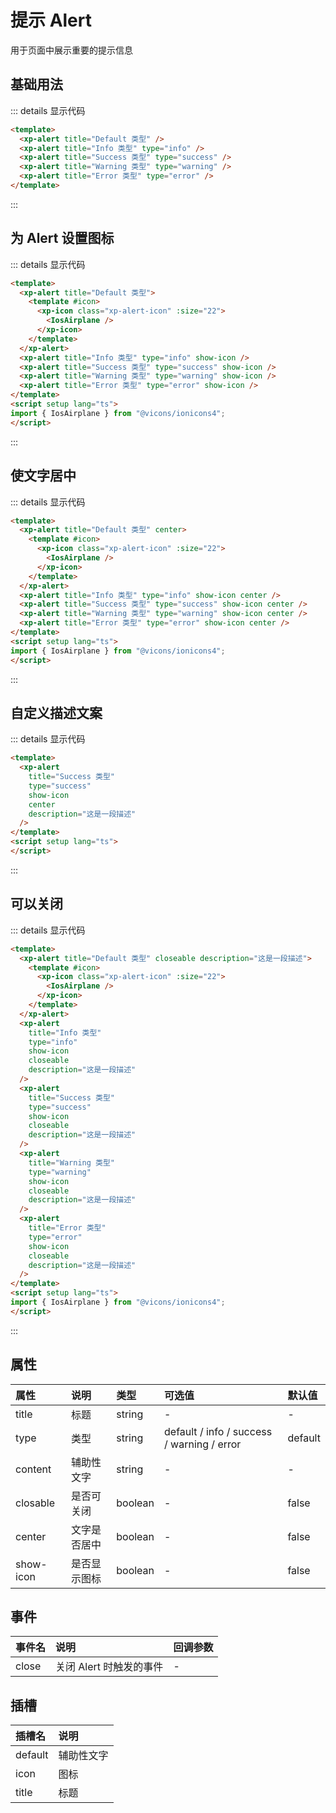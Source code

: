 # 提示 Alert

用于页面中展示重要的提示信息

## 基础用法
<ClientOnly>
<div class="example">
<alertDemo1 />
</div>
</ClientOnly>

::: details 显示代码

```html
<template>
  <xp-alert title="Default 类型" />
  <xp-alert title="Info 类型" type="info" />
  <xp-alert title="Success 类型" type="success" />
  <xp-alert title="Warning 类型" type="warning" />
  <xp-alert title="Error 类型" type="error" />
</template>
```
:::

## 为 Alert 设置图标

<ClientOnly>
<div class="example">
<alertDemo2 />
</div>
</ClientOnly>

::: details 显示代码

```html
<template>
  <xp-alert title="Default 类型">
    <template #icon>
      <xp-icon class="xp-alert-icon" :size="22">
        <IosAirplane />
      </xp-icon>
    </template>
  </xp-alert>
  <xp-alert title="Info 类型" type="info" show-icon />
  <xp-alert title="Success 类型" type="success" show-icon />
  <xp-alert title="Warning 类型" type="warning" show-icon />
  <xp-alert title="Error 类型" type="error" show-icon />
</template>
<script setup lang="ts">
import { IosAirplane } from "@vicons/ionicons4";
</script>
```
:::

## 使文字居中

<ClientOnly>
<div class="example">
<alertDemo3 />
</div>
</ClientOnly>

::: details 显示代码

```html
<template>
  <xp-alert title="Default 类型" center>
    <template #icon>
      <xp-icon class="xp-alert-icon" :size="22">
        <IosAirplane />
      </xp-icon>
    </template>
  </xp-alert>
  <xp-alert title="Info 类型" type="info" show-icon center />
  <xp-alert title="Success 类型" type="success" show-icon center />
  <xp-alert title="Warning 类型" type="warning" show-icon center />
  <xp-alert title="Error 类型" type="error" show-icon center />
</template>
<script setup lang="ts">
import { IosAirplane } from "@vicons/ionicons4";
</script>
```
:::

## 自定义描述文案

<ClientOnly>
<div class="example">
<alertDemo4 />
</div>
</ClientOnly>

::: details 显示代码

```html
<template>
  <xp-alert
    title="Success 类型"
    type="success"
    show-icon
    center
    description="这是一段描述"
  />
</template>
<script setup lang="ts">
</script>

```
:::

## 可以关闭

<ClientOnly>
<div class="example">
<alertDemo5 />
</div>
</ClientOnly>

::: details 显示代码

```html
<template>
  <xp-alert title="Default 类型" closeable description="这是一段描述">
    <template #icon>
      <xp-icon class="xp-alert-icon" :size="22">
        <IosAirplane />
      </xp-icon>
    </template>
  </xp-alert>
  <xp-alert
    title="Info 类型"
    type="info"
    show-icon
    closeable
    description="这是一段描述"
  />
  <xp-alert
    title="Success 类型"
    type="success"
    show-icon
    closeable
    description="这是一段描述"
  />
  <xp-alert
    title="Warning 类型"
    type="warning"
    show-icon
    closeable
    description="这是一段描述"
  />
  <xp-alert
    title="Error 类型"
    type="error"
    show-icon
    closeable
    description="这是一段描述"
  />
</template>
<script setup lang="ts">
import { IosAirplane } from "@vicons/ionicons4";
</script>

```
:::

## 属性

| 属性      | 说明         | 类型    | 可选值                                     | 默认值  |
| :-------- | :----------- | :------ | :----------------------------------------- | :------ |
| title     | 标题         | string  | -                                          | -       |
| type      | 类型         | string  | default / info / success / warning / error | default |
| content   | 辅助性文字   | string  | -                                          | -       |
| closable  | 是否可关闭   | boolean | -                                          | false   |
| center    | 文字是否居中 | boolean | -                                          | false   |
| show-icon | 是否显示图标 | boolean | -                                          | false   |

## 事件

| 事件名 | 说明                    | 回调参数 |
| :----- | :---------------------- | :------- |
| close  | 关闭 Alert 时触发的事件 | -        |

## 插槽

| 插槽名  | 说明       |
| :------ | :--------- |
| default | 辅助性文字 |
| icon    | 图标       |
| title   | 标题       |


<script setup lang="ts">
  import alertDemo1 from './demo/alert/alertDemo1.vue'
  import alertDemo2 from './demo/alert/alertDemo2.vue'
  import alertDemo3 from './demo/alert/alertDemo3.vue'
  import alertDemo4 from './demo/alert/alertDemo4.vue'
  import alertDemo5 from './demo/alert/alertDemo5.vue'
</script>